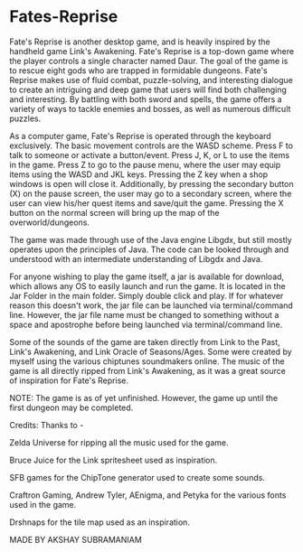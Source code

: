 # Fates-Reprise
Fate's Reprise is another desktop game, and is heavily inspired by the handheld game Link's Awakening. Fate's Reprise is a top-down
game where the player controls a single character named Daur. The goal of the game is to rescue eight gods who are trapped in 
formidable dungeons. Fate's Reprise makes use of fluid combat, puzzle-solving, and interesting dialogue to create an intriguing and deep 
game that users will find both challenging and interesting. By battling with both sword and spells, the game offers a variety of 
ways to tackle enemies and bosses, as well as numerous difficult puzzles.

As a computer game, Fate's Reprise is operated through the keyboard exclusively. The basic movement controls are the WASD scheme. Press F to talk to someone or activate a button/event. Press J, K, or L to use the items in the game. Press Z to go to the pause menu, where the user may equip items using the WASD and JKL keys. Pressing the Z key when a shop windows is open will close it. Additionally, by pressing the secondary button (X) on the pause screen, the user may go to a secondary screen, where the user can view his/her quest items and save/quit the game. Pressing the X button on the normal screen will bring up the map of the overworld/dungeons. 

The game was made through use of the Java engine Libgdx, but still mostly operates upon the principles of Java. The code can be 
looked through and understood with an intermediate understanding of Libgdx and Java.

For anyone wishing to play the game itself, a jar is available for download, which allows any OS to easily launch and run the game. It is located in the Jar Folder in the main folder. Simply double click and play. If for whatever reason this doesn't work, the jar file can be launched via terminal/command line. However, the jar file name must be changed to something without a space and apostrophe before being launched via terminal/command line. 

Some of the sounds of the game are taken directly from Link to the Past, Link's Awakening, and Link Oracle of Seasons/Ages. Some were created by myself using the various chiptunes soundmakers online. The music of the game is all directly ripped from Link's Awakening, as it was a great source of inspiration for Fate's Reprise. 

NOTE: The game is as of yet unfinished. However, the game up until the first dungeon may be completed. 

Credits: Thanks to -

Zelda Universe for ripping all the music used for the game.

Bruce Juice for the Link spritesheet used as inspiration. 

SFB games for the ChipTone generator used to create some sounds. 

Craftron Gaming, Andrew Tyler, AEnigma, and Petyka for the various fonts used in the game.

Drshnaps for the tile map used as an inspiration. 

MADE BY AKSHAY SUBRAMANIAM
